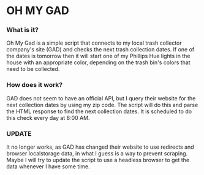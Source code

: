 # OH MY GAD

### What is it?

Oh My Gad is a simple script that connects to my local trash collector company's site (GAD) and checks the next
trash collection dates. If one of the dates is tomorrow then it will start one of my Phillips Hue lights in the house
with an appropriate color, depending on the trash bin's colors that need to be collected.

### How does it work?

GAD does not seem to have an official API, but I query their website for the next collection dates by using my zip code. The script will do this and parse the HTML response to find the next collection dates.
It is scheduled to do this check every day at 8:00 AM.

### UPDATE
It no longer works, as GAD has changed their website to use redirects and browser localstorage data, in what I guess
is a way to prevent scraping. 
Maybe I will try to update the script to use a headless browser to get the data whenever I have some time.